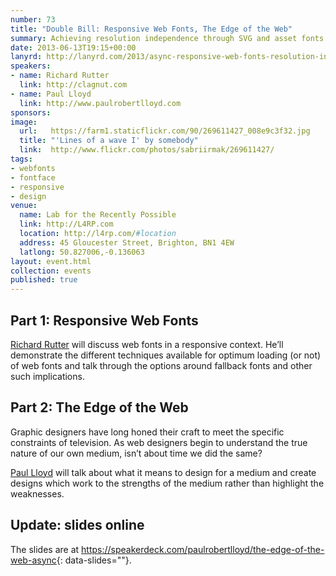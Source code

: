 ```yaml
---
number: 73
title: "Double Bill: Responsive Web Fonts, The Edge of the Web"
summary: Achieving resolution independence through SVG and asset fonts
date: 2013-06-13T19:15+00:00
lanyrd: http://lanyrd.com/2013/async-responsive-web-fonts-resolution-independence/
speakers:
- name: Richard Rutter
  link: http://clagnut.com
- name: Paul Lloyd
  link: http://www.paulrobertlloyd.com
sponsors:
image:
  url:   https://farm1.staticflickr.com/90/269611427_008e9c3f32.jpg
  title: "'Lines of a wave I' by somebody"
  link:  http://www.flickr.com/photos/sabriirmak/269611427/
tags:
- webfonts
- fontface
- responsive
- design
venue:
  name: Lab for the Recently Possible
  link: http://L4RP.com
  location: http://l4rp.com/#location
  address: 45 Gloucester Street, Brighton, BN1 4EW
  latlong: 50.827006,-0.136063
layout: event.html
collection: events
published: true
---
```


## Part 1: Responsive Web Fonts
[Richard Rutter][richard] will discuss web fonts in a responsive context. He’ll demonstrate the different techniques available for optimum loading (or not) of web fonts and talk through the options around fallback fonts and other such implications.

## Part 2: The Edge of the Web
Graphic designers have long honed their craft to meet the specific constraints of television. As web designers begin to understand the true nature of our own medium, isn’t about time we did the same?

[Paul Lloyd][paul] will talk about what it means to design for a medium and create designs which work to the strengths of the medium rather than highlight the weaknesses.

## Update: slides online

The slides are at
<https://speakerdeck.com/paulrobertlloyd/the-edge-of-the-web-async>{: data-slides=""}.


[richard]: http://clagnut.com
[paul]: http://www.paulrobertlloyd.com

